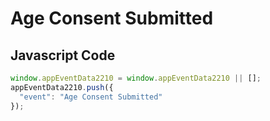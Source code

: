 # Age Consent Submitted

### 

## Javascript Code
```js
window.appEventData2210 = window.appEventData2210 || [];
appEventData2210.push({
  "event": "Age Consent Submitted"
});
```








